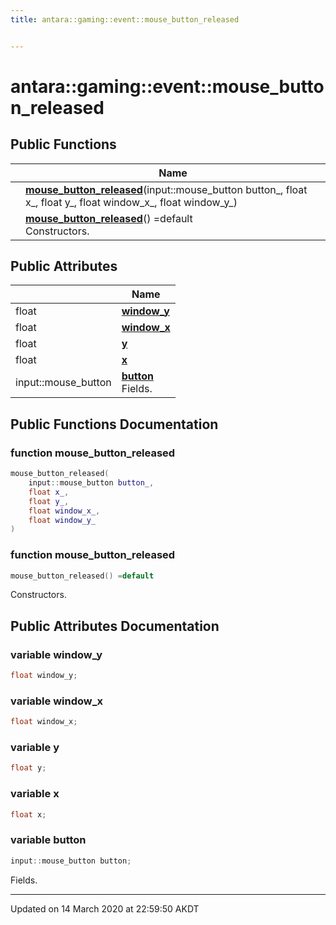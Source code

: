 ```yaml
---
title: antara::gaming::event::mouse_button_released


---
```


# antara::gaming::event::mouse_button_released















## Public Functions

|                | Name           |
| -------------- | -------------- |
|  | **[mouse_button_released](Classes/structantara_1_1gaming_1_1event_1_1mouse__button__released.md#function-mouse_button_released)**(input::mouse_button button_, float x_, float y_, float window_x_, float window_y_)  |
|  | **[mouse_button_released](Classes/structantara_1_1gaming_1_1event_1_1mouse__button__released.md#function-mouse_button_released)**() =default <br>Constructors.  |


## Public Attributes

|                | Name           |
| -------------- | -------------- |
| float | **[window_y](Classes/structantara_1_1gaming_1_1event_1_1mouse__button__released.md#variable-window_y)**  |
| float | **[window_x](Classes/structantara_1_1gaming_1_1event_1_1mouse__button__released.md#variable-window_x)**  |
| float | **[y](Classes/structantara_1_1gaming_1_1event_1_1mouse__button__released.md#variable-y)**  |
| float | **[x](Classes/structantara_1_1gaming_1_1event_1_1mouse__button__released.md#variable-x)**  |
| input::mouse_button | **[button](Classes/structantara_1_1gaming_1_1event_1_1mouse__button__released.md#variable-button)** <br>Fields.  |










## Public Functions Documentation

### function mouse_button_released

```cpp
mouse_button_released(
    input::mouse_button button_,
    float x_,
    float y_,
    float window_x_,
    float window_y_
)
```




























### function mouse_button_released

```cpp
mouse_button_released() =default
```

Constructors. 





























## Public Attributes Documentation

### variable window_y

```cpp
float window_y;
```




























### variable window_x

```cpp
float window_x;
```




























### variable y

```cpp
float y;
```




























### variable x

```cpp
float x;
```




























### variable button

```cpp
input::mouse_button button;
```

Fields. 































-------------------------------

Updated on 14 March 2020 at 22:59:50 AKDT